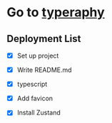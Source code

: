 # Go to [typeraphy](https://typeraphy.github.io)

## Deployment List
- [x] Set up project
- [x] Write README.md
- [x] typescript
- [x] Add favicon
- [x] Install Zustand

